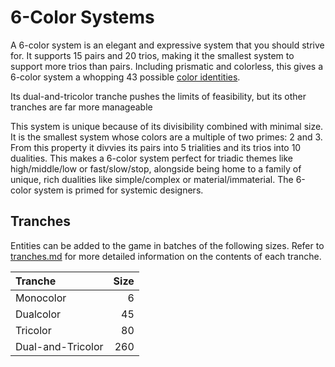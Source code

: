 # 6-Color Systems

A 6-color system is an elegant and expressive system that you should strive for. It supports 15 pairs and 20 trios, making it the smallest system to support more trios than pairs. Including prismatic and colorless, this gives a 6-color system a whopping 43 possible [color identities](./../color-identities.md).

Its dual-and-tricolor tranche pushes the limits of feasibility, but its other tranches are far more manageable

This system is unique because of its divisibility combined with minimal size. It is the smallest system whose colors are a multiple of two primes: 2 and 3. From this property it divvies its pairs into 5 trialities and its trios into 10 dualities. This makes a 6-color system perfect for triadic themes like high/middle/low or fast/slow/stop, alongside being home to a family of unique, rich dualities like simple/complex or material/immaterial. The 6-color system is primed for systemic designers.

## Tranches

Entities can be added to the game in batches of the following sizes. Refer to [tranches.md](./../tranches.md) for more detailed information on the contents of each tranche.

| Tranche           | Size |
| :---------------- | ---: |
| Monocolor         |    6 |
| Dualcolor         |   45 |
| Tricolor          |   80 |
| Dual-and-Tricolor |  260 |
